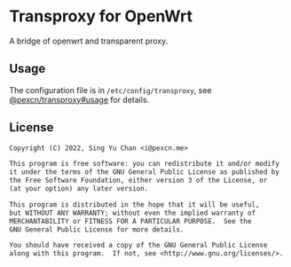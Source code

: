 # Transproxy for OpenWrt

A bridge of openwrt and transparent proxy.

## Usage

The configuration file is in `/etc/config/transproxy`, see [@pexcn/transproxy#usage](https://github.com/pexcn/transproxy#usage) for details.

## License

```txt
Copyright (C) 2022, Sing Yu Chan <i@pexcn.me>

This program is free software: you can redistribute it and/or modify
it under the terms of the GNU General Public License as published by
the Free Software Foundation, either version 3 of the License, or
(at your option) any later version.

This program is distributed in the hope that it will be useful,
but WITHOUT ANY WARRANTY; without even the implied warranty of
MERCHANTABILITY or FITNESS FOR A PARTICULAR PURPOSE.  See the
GNU General Public License for more details.

You should have received a copy of the GNU General Public License
along with this program.  If not, see <http://www.gnu.org/licenses/>.
```
